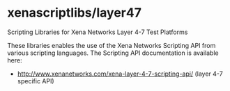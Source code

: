 # xenascriptlibs/layer47
Scripting Libraries for Xena Networks Layer 4-7 Test Platforms

These libraries enables the use of the Xena Networks Scripting API from various scripting languages. The Scripting API documentation is available here:

* http://www.xenanetworks.com/xena-layer-4-7-scripting-api/ (layer 4-7 specific API)

